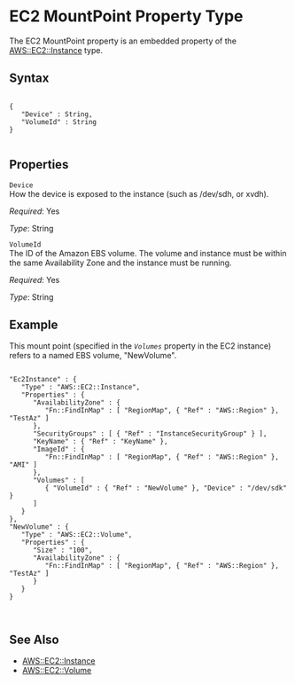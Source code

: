 EC2 MountPoint Property Type
============================

The EC2 MountPoint property is an embedded property of the [AWS::EC2::Instance](aws-properties-ec2-instance.html "AWS::EC2::Instance") type.

Syntax
------

``` {.programlisting}
      
{
   "Device" : String,
   "VolumeId" : String
}     
    
```

Properties
----------

 `Device`   
How the device is exposed to the instance (such as /dev/sdh, or xvdh).

*Required*: Yes

*Type*: String

 `VolumeId`   
The ID of the Amazon EBS volume. The volume and instance must be within the same Availability Zone and the instance must be running.

*Required*: Yes

*Type*: String

Example
-------

This mount point (specified in the *`Volumes`* property in the EC2 instance) refers to a named EBS volume, "NewVolume".

``` {.programlisting}
      
"Ec2Instance" : {
   "Type" : "AWS::EC2::Instance",
   "Properties" : {
      "AvailabilityZone" : {
         "Fn::FindInMap" : [ "RegionMap", { "Ref" : "AWS::Region" }, "TestAz" ]
      },
      "SecurityGroups" : [ { "Ref" : "InstanceSecurityGroup" } ],
      "KeyName" : { "Ref" : "KeyName" },
      "ImageId" : {
         "Fn::FindInMap" : [ "RegionMap", { "Ref" : "AWS::Region" }, "AMI" ]
      },
      "Volumes" : [
         { "VolumeId" : { "Ref" : "NewVolume" }, "Device" : "/dev/sdk" }
      ]
   }
},
"NewVolume" : {
   "Type" : "AWS::EC2::Volume",
   "Properties" : {
      "Size" : "100",
      "AvailabilityZone" : {
         "Fn::FindInMap" : [ "RegionMap", { "Ref" : "AWS::Region" }, "TestAz" ]
      }
   }
}

    
```

See Also
--------

-   [AWS::EC2::Instance](aws-properties-ec2-instance.html "AWS::EC2::Instance")
-   [AWS::EC2::Volume](aws-properties-ec2-ebs-volume.html "AWS::EC2::Volume")

